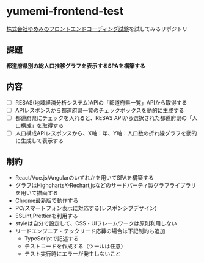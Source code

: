 # yumemi-frontend-test
[株式会社ゆめみのフロントエンドコーディング試験](https://notion.yumemi.co.jp/0e9ef27b55704d7882aab55cc86c999d)を試してみるリポジトリ

## 課題

**都道府県別の総人口推移グラフを表示するSPAを構築する**

## 内容

- [ ] RESAS(地域経済分析システム)APIの「都道府県一覧」APIから取得する
- [ ] APIレスポンスから都道府県一覧のチェックボックスを動的に生成する
- [ ] 都道府県にチェックを入れると、RESAS APIから選択された都道府県の「人口構成」を取得する
- [ ] 人口構成APIレスポンスから、X軸：年、Y軸：人口数の折れ線グラフを動的に生成して表示する

## 制約

- React/Vue.js/Angularのいずれかを用いてSPAを構築する
- グラフはHighchartsやRechart,jsなどのサードパーティ製グラフライブラリを用いて描画する
- Chrome最新版で動作する
- PC/スマートフォン表示に対応する(レスポンシブデザイン)
- ESLint,Prettierを利用する
- styleは自分で設定して、CSS・UIフレームワークは原則利用しない
- リードエンジニア・テックリード応募の場合は下記制約も追加
  - TypeScriptで記述する
  - テストコードを作成する（ツールは任意）
  - テスト実行時にエラーが発生しないこと
